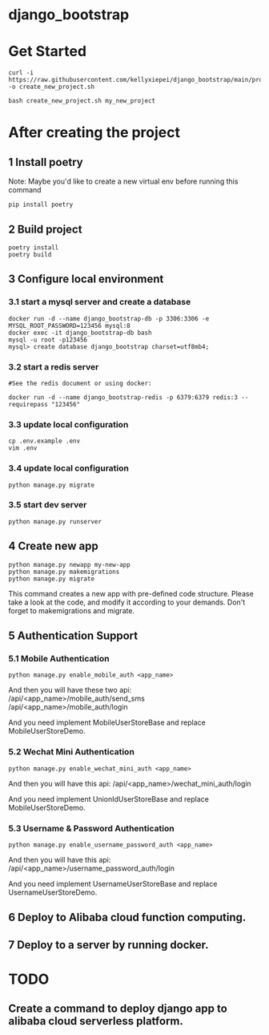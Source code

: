 # django_bootstrap

# Get Started
```
curl -i https://raw.githubusercontent.com/kellyxiepei/django_bootstrap/main/project_tools/create_new_project.sh -o create_new_project.sh

bash create_new_project.sh my_new_project
```

# After creating the project 
## 1 Install poetry
Note: Maybe you'd like to create a new virtual env before running this command
```
pip install poetry
```

## 2 Build project
```
poetry install
poetry build
```

## 3 Configure local environment
### 3.1 start a mysql server and create a database
```
docker run -d --name django_bootstrap-db -p 3306:3306 -e MYSQL_ROOT_PASSWORD=123456 mysql:8
docker exec -it django_bootstrap-db bash
mysql -u root -p123456
mysql> create database django_bootstrap charset=utf8mb4;
```
### 3.2 start a redis server
```
#See the redis document or using docker:

docker run -d --name django_bootstrap-redis -p 6379:6379 redis:3 --requirepass "123456"
```
### 3.3 update local configuration
```
cp .env.example .env 
vim .env
```

### 3.4 update local configuration
```
python manage.py migrate
```

### 3.5 start dev server
```
python manage.py runserver
```

## 4 Create new app
```
python manage.py newapp my-new-app
python manage.py makemigrations
python manage.py migrate
```
This command creates a new app with pre-defined code structure. Please take a look at the code, and modify it according to your demands. Don't forget to makemigrations and migrate.



## 5 Authentication Support

### 5.1 Mobile Authentication
```
python manage.py enable_mobile_auth <app_name>
```
And then you will have these two api:
/api/<app_name>/mobile_auth/send_sms
/api/<app_name>/mobile_auth/login

And you need implement MobileUserStoreBase and replace MobileUserStoreDemo.

### 5.2 Wechat Mini Authentication
```
python manage.py enable_wechat_mini_auth <app_name>
```
And then you will have this api:
/api/<app_name>/wechat_mini_auth/login

And you need implement UnionIdUserStoreBase and replace MobileUserStoreDemo.

### 5.3 Username & Password Authentication
```
python manage.py enable_username_password_auth <app_name>
```
And then you will have this api:
/api/<app_name>/username_password_auth/login

And you need implement UsernameUserStoreBase and replace UsernameUserStoreDemo.

## 6 Deploy to Alibaba cloud function computing.

## 7 Deploy to a server by running docker.


# TODO
## Create a command to deploy django app to alibaba cloud serverless platform.